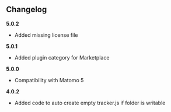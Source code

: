 ## Changelog

__5.0.2__
* Added missing license file

__5.0.1__
* Added plugin category for Marketplace

__5.0.0__
* Compatibility with Matomo 5

__4.0.2__
* Added code to auto create empty tracker.js if folder is writable 
